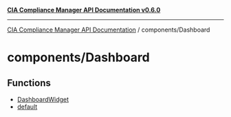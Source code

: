 [**CIA Compliance Manager API Documentation v0.6.0**](../../README.md)

***

[CIA Compliance Manager API Documentation](../../modules.md) / components/Dashboard

# components/Dashboard

## Functions

- [DashboardWidget](functions/DashboardWidget.md)
- [default](functions/default.md)
